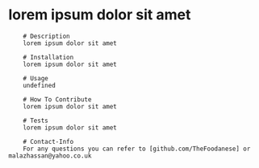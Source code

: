# lorem ipsum dolor sit amet
        
        # Description
        lorem ipsum dolor sit amet

        # Installation
        lorem ipsum dolor sit amet

        # Usage
        undefined

        # How To Contribute
        lorem ipsum dolor sit amet

        # Tests
        lorem ipsum dolor sit amet

        # Contact-Info
        For any questions you can refer to [github.com/TheFoodanese] or malazhassan@yahoo.co.uk
        